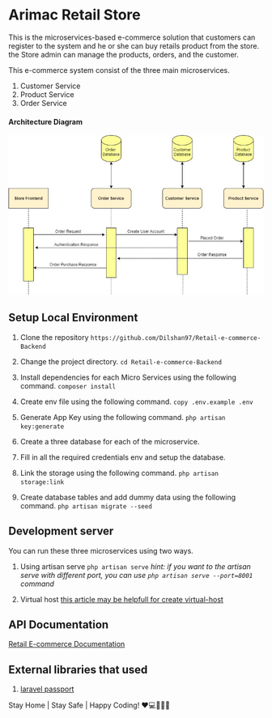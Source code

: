 
# Arimac Retail Store

This is the microservices-based e-commerce solution that customers can register to the system and he or she can buy retails product from the store. the Store admin can manage the products, orders, and the customer.

This e-commerce system consist of the three main microservices.

 1. Customer Service
 2. Product Service
 3. Order Service
 
 
#### Architecture Diagram

 ![enter image description here](https://github.com/Dilshan97/Retail-e-commerce-Backend/raw/master/diagram.png)


## Setup Local Environment

 1. Clone the repository 
		 `https://github.com/Dilshan97/Retail-e-commerce-Backend`
 
 2. Change the project directory.
		`cd Retail-e-commerce-Backend`
		
 3. Install dependencies for each Micro Services using the following command.
		`composer install` 
	
 4. Create env file using the following command.
	 `copy .env.example .env`
	 
 5. Generate App Key using the following command.
	 `php artisan key:generate`
	 
 6. Create a three database for each of the microservice.
 
 7. Fill in all the required credentials env and setup the database.
	 
 8. Link the storage  using the following command.
	 `php artisan storage:link`
	
 9. Create database tables and add dummy data using the following command.
	 `php artisan migrate --seed` 
 
		
## Development server

You can run these three microservices using two ways.

 1. Using artisan serve `php artisan serve`
	 *hint: if you want to the artisan serve with different port, you can use `php artisan serve --port=8001` command* 
	
 2. Virtual host [this article may be helpfull for create virtual-host](https://medium.com/@ajtech.mubasheer/configure-a-virtual-host-for-laravel-project-in-xampp-for-windows-10-d3f0068e7e1b)

## API Documentation
[Retail E-commerce Documentation](https://documenter.getpostman.com/view/15417642/TzJrCzGe)

## External libraries that used

 1. [laravel passport](https://github.com/laravel/passport)

Stay Home | Stay Safe | Happy Coding! ❤️💻👨‍🎓😷
  

